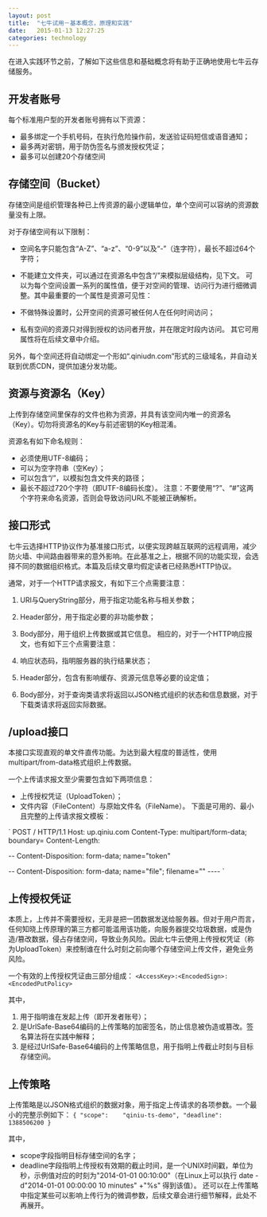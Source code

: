 ```yaml
---
layout: post
title:  "七牛试用－基本概念，原理和实践"
date:   2015-01-13 12:27:25
categories: technology
---
```


在进入实践环节之前，了解如下这些信息和基础概念将有助于正确地使用七牛云存储服务。

## 开发者账号

每个标准用户型的开发者账号拥有以下资源：

* 最多绑定一个手机号码，在执行危险操作前，发送验证码短信或语音通知；
* 最多两对密钥，用于防伪签名与颁发授权凭证；
* 最多可以创建20个存储空间

## 存储空间（Bucket）

存储空间是组织管理各种已上传资源的最小逻辑单位，单个空间可以容纳的资源数量没有上限。

对于存储空间有以下限制：

* 空间名字只能包含“A-Z”、“a-z”、“0-9”以及“-”（连字符），最长不超过64个字符；
* 不能建立文件夹，可以通过在资源名中包含“/”来模拟层级结构，见下文。
可以为每个空间设置一系列的属性值，便于对空间的管理、访问行为进行细微调整。其中最重要的一个属性是资源可见性：

* 不做特殊设置时，公开空间的资源可被任何人在任何时间访问；
* 私有空间的资源只对得到授权的访问者开放，并在限定时段内访问。
其它可用属性将在后续文章中介绍。

另外，每个空间还将自动绑定一个形如“.qiniudn.com”形式的三级域名，并自动关联到优质CDN，提供加速分发功能。

## 资源与资源名（Key）

上传到存储空间里保存的文件也称为资源，并具有该空间内唯一的资源名（Key）。切勿将资源名的Key与前述密钥的Key相混淆。

资源名有如下命名规则：

* 必须使用UTF-8编码；
* 可以为空字符串（空Key）；
* 可以包含“/”，以模拟包含文件夹的路径；
* 最长不超过720个字符（即UTF-8编码长度）。
注意：不要使用“?”、“#”这两个字符来命名资源，否则会导致访问URL不能被正确解析。

## 接口形式

七牛云选择HTTP协议作为基准接口形式，以便实现跨越互联网的远程调用，减少防火墙、中间路由器带来的意外影响。在此基准之上，根据不同的功能实现，会选择不同的数据组织格式。本篇及后续文章均假定读者已经熟悉HTTP协议。

通常，对于一个HTTP请求报文，有如下三个点需要注意：

1. URI与QueryString部分，用于指定功能名称与相关参数；
2. Header部分，用于指定必要的非功能参数；
3. Body部分，用于组织上传数据或其它信息。
相应的，对于一个HTTP响应报文，也有如下三个点需要注意：

1. 响应状态码，指明服务器的执行结果状态；
2. Header部分，包含有影响缓存、资源元信息等必要的设定值；
3. Body部分，对于查询类请求将返回以JSON格式组织的状态和信息数据，对于下载类请求将返回实际数据。

## /upload接口

本接口实现直观的单文件直传功能。为达到最大程度的普适性，使用multipart/from-data格式组织上传数据。

一个上传请求报文至少需要包含如下两项信息：

* 上传授权凭证（UploadToken）；
* 文件内容（FileContent）与原始文件名（FileName）。
下面是可用的、最小且完整的上传请求报文模板：

`
POST / HTTP/1.1
Host: up.qiniu.com
Content-Type: multipart/form-data; boundary=<Boundary>
Content-Length: <MultipartContentLength>

--<Boundary>
Content-Disposition: form-data; name="token"

<UploadToken>
--<Boundary>
Content-Disposition: form-data; name="file"; filename="<FileName>"

<FileContent>
--<Boundary>--
`

## 上传授权凭证

本质上，上传并不需要授权，无非是把一团数据发送给服务器。但对于用户而言，任何知晓上传原理的第三方都可能滥用该功能，向服务器提交垃圾数据，或是伪造/篡改数据，侵占存储空间，导致业务风险。因此七牛云使用上传授权凭证（称为UploadToken）来控制谁在什么时刻之前向哪个存储空间上传文件，避免业务风险。

一个有效的上传授权凭证由三部分组成：
`
<AccessKey>:<EncodedSign>:<EncodedPutPolicy>
`

其中，

1. <AccessKey>用于指明谁在发起上传（即开发者账号）；
2. <EncodedSign>是UrlSafe-Base64编码的上传策略的加密签名，防止信息被伪造或篡改。签名算法将在实践中解释；
3. <EncodedPutPolicy>是经过UrlSafe-Base64编码的上传策略信息，用于指明上传截止时刻与目标存储空间。

## 上传策略

上传策略是以JSON格式组织的数据对象，用于指定上传请求的各项参数。一个最小的完整示例如下：
`
{
        "scope":    "qiniu-ts-demo",
        "deadline": 1388506200
}
`

其中，

* scope字段指明目标存储空间的名字；
* deadline字段指明上传授权有效期的截止时间，是一个UNIX时间戳，单位为秒，示例值对应的时刻为"2014-01-01 00:10:00"（在Linux上可以执行 date -d"2014-01-01 00:00:00 10 minutes" +"%s" 得到该值）。
还可以在上传策略中指定某些可以影响上传行为的微调参数，后续文章会进行细节解释，此处不再展开。
